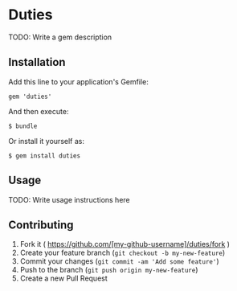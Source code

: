 # Duties

TODO: Write a gem description

## Installation

Add this line to your application's Gemfile:

    gem 'duties'

And then execute:

    $ bundle

Or install it yourself as:

    $ gem install duties

## Usage

TODO: Write usage instructions here

## Contributing

1. Fork it ( https://github.com/[my-github-username]/duties/fork )
2. Create your feature branch (`git checkout -b my-new-feature`)
3. Commit your changes (`git commit -am 'Add some feature'`)
4. Push to the branch (`git push origin my-new-feature`)
5. Create a new Pull Request
